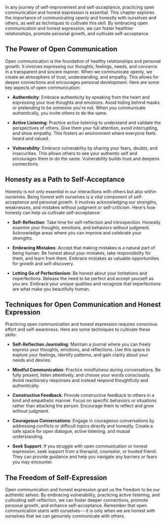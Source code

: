 
In any journey of self-improvement and self-acceptance, practicing open communication and honest expression is essential. This chapter explores the importance of communicating openly and honestly with ourselves and others, as well as techniques to cultivate this skill. By embracing open communication and honest expression, we can foster healthier relationships, promote personal growth, and cultivate self-acceptance.

The Power of Open Communication
-------------------------------

Open communication is the foundation of healthy relationships and personal growth. It involves expressing our thoughts, feelings, needs, and concerns in a transparent and sincere manner. When we communicate openly, we create an atmosphere of trust, understanding, and empathy. This allows for deeper connections and encourages personal development. Here are some key aspects of open communication:

* **Authenticity**: Embrace authenticity by speaking from the heart and expressing your true thoughts and emotions. Avoid hiding behind masks or pretending to be someone you're not. When you communicate authentically, you invite others to do the same.

* **Active Listening**: Practice active listening to understand and validate the perspectives of others. Give them your full attention, avoid interrupting, and show empathy. This fosters an environment where everyone feels heard and valued.

* **Vulnerability**: Embrace vulnerability by sharing your fears, doubts, and insecurities. This allows others to see your authentic self and encourages them to do the same. Vulnerability builds trust and deepens connections.

Honesty as a Path to Self-Acceptance
------------------------------------

Honesty is not only essential in our interactions with others but also within ourselves. Being honest with ourselves is a vital component of self-acceptance and personal growth. It involves acknowledging our strengths, weaknesses, and mistakes without judgment or self-criticism. Here's how honesty can help us cultivate self-acceptance:

* **Self-Reflection**: Take time for self-reflection and introspection. Honestly examine your thoughts, emotions, and behaviors without judgment. Acknowledge areas where you can improve and celebrate your strengths.

* **Embracing Mistakes**: Accept that making mistakes is a natural part of being human. Be honest about your mistakes, take responsibility for them, and learn from them. Embrace mistakes as valuable opportunities for growth and self-discovery.

* **Letting Go of Perfectionism**: Be honest about your limitations and imperfections. Release the need to be perfect and accept yourself as you are. Embrace your unique qualities and recognize that imperfections are what make you beautifully human.

Techniques for Open Communication and Honest Expression
-------------------------------------------------------

Practicing open communication and honest expression requires conscious effort and self-awareness. Here are some techniques to cultivate these skills:

* **Self-Reflection Journaling**: Maintain a journal where you can freely express your thoughts, emotions, and reflections. Use this space to explore your feelings, identify patterns, and gain clarity about your needs and desires.

* **Mindful Communication**: Practice mindfulness during conversations. Be fully present, listen attentively, and choose your words consciously. Avoid reactionary responses and instead respond thoughtfully and authentically.

* **Constructive Feedback**: Provide constructive feedback to others in a kind and empathetic manner. Focus on specific behaviors or situations rather than attacking the person. Encourage them to reflect and grow without judgment.

* **Courageous Conversations**: Engage in courageous conversations by addressing conflicts or difficult topics directly and honestly. Create a safe space for open dialogue, active listening, and mutual understanding.

* **Seek Support**: If you struggle with open communication or honest expression, seek support from a therapist, counselor, or trusted friend. They can provide guidance and help you navigate any barriers or fears you may encounter.

The Freedom of Self-Expression
------------------------------

Open communication and honest expression grant us the freedom to be our authentic selves. By embracing vulnerability, practicing active listening, and cultivating self-reflection, we can foster deeper connections, promote personal growth, and enhance self-acceptance. Remember that open communication starts with ourselves---it is only when we are honest with ourselves that we can genuinely communicate with others.

